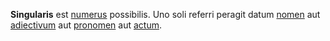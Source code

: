 **Singularis** est [numerus](numerus.md) possibilis. Uno soli referri peragit datum [nomen](nomen.md) aut [adiectivum](adiectivum.md) aut [pronomen](pronomen.md) aut [actum](actus.md).
